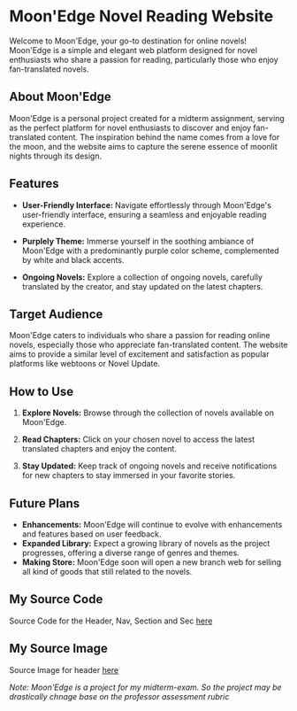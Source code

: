 # Moon'Edge Novel Reading Website

Welcome to Moon'Edge, your go-to destination for online novels! Moon'Edge is a simple and elegant web platform designed for novel enthusiasts who share a passion for reading, particularly those who enjoy fan-translated novels.


## About Moon'Edge

Moon'Edge is a personal project created for a midterm assignment, serving as the perfect platform for novel enthusiasts to discover and enjoy fan-translated content. The inspiration behind the name comes from a love for the moon, and the website aims to capture the serene essence of moonlit nights through its design.

## Features

- **User-Friendly Interface:** Navigate effortlessly through Moon'Edge's user-friendly interface, ensuring a seamless and enjoyable reading experience.
  
- **Purplely Theme:** Immerse yourself in the soothing ambiance of Moon'Edge with a predominantly purple color scheme, complemented by white and black accents.

- **Ongoing Novels:** Explore a collection of ongoing novels, carefully translated by the creator, and stay updated on the latest chapters.

## Target Audience

Moon'Edge caters to individuals who share a passion for reading online novels, especially those who appreciate fan-translated content. The website aims to provide a similar level of excitement and satisfaction as popular platforms like webtoons or Novel Update.

## How to Use

1. **Explore Novels:** Browse through the collection of novels available on Moon'Edge.
   
2. **Read Chapters:** Click on your chosen novel to access the latest translated chapters and enjoy the content.

3. **Stay Updated:** Keep track of ongoing novels and receive notifications for new chapters to stay immersed in your favorite stories.

## Future Plans

- **Enhancements:** Moon'Edge will continue to evolve with enhancements and features based on user feedback. 
- **Expanded Library:** Expect a growing library of novels as the project progresses, offering a diverse range of genres and themes.
- **Making Store:** Moon'Edge soon will open a new branch web for selling all kind of goods that still related to the novels.


## My Source Code

Source Code for the Header, Nav, Section and Sec [here](https://www.youtube.com/watch?v=1wfeqDyMUx4)

## My Source Image

Source Image for header [here](https://drive.google.com/drive/folders/1Anyt4NmNps76aet-2Z4qY0NSYl4bJcFx)


*Note: Moon'Edge is a project for my midterm-exam. So the project may be drastically chnage base on the professor assessment rubric*
